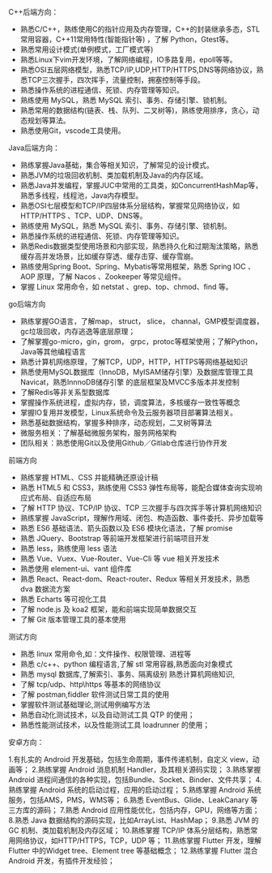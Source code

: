 
C++后端方向：
* 熟悉C/C++，熟练使用C的指针应用及内存管理，C++的封装继承多态，STL常用容器，C++11常用特性(智能指针等) ，了解 Python，Gtest等。
* 熟悉常用设计模式(单例模式，工厂模式等)
* 熟悉Linux下vim开发环境，了解网络编程，IO多路复用，epoll等等。
* 熟悉OSI五层网络模型，熟悉TCP/IP,UDP,HTTP/HTTPS,DNS等网络协议，熟悉TCP三次握手，四次挥手，流量控制，拥塞控制等手段。
* 熟悉操作系统的进程通信、死锁、内存管理等知识。
* 熟练使用 MySQL，熟悉 MySQL 索引、事务、存储引擎、锁机制。
* 熟悉常用的数据结构(链表、栈、队列、二叉树等)，熟练使用排序，贪心，动态规划等算法。
* 熟悉使用Git，vscode工具使用。


Java后端方向：
* 熟练掌握Java基础，集合等相关知识，了解常见的设计模式。
* 熟悉JVM的垃圾回收机制、类加载机制及Java的内存区域。
* 熟悉Java并发编程，掌握JUC中常用的工具类，如ConcurrentHashMap等，熟悉多线程，线程池，Java内存模型。
* 熟悉OSI七层模型和TCP/IP四层体系分层结构，掌握常见网络协议，如HTTP/HTTPS 、TCP、UDP、DNS等。
* 熟练使用 MySQL，熟悉 MySQL 索引、事务、存储引擎、锁机制。
* 熟悉操作系统的进程通信、死锁、内存管理等知识。
* 熟悉Redis数据类型使用场景和内部实现，熟悉持久化和过期淘汰策略，熟悉缓存高并发场景，比如缓存穿透、缓存击穿、缓存雪崩。
* 熟练使用Spring Boot、Spring、Mybatis等常用框架，熟悉 Spring IOC 、AOP 原理，了解 Nacos 、Zookeeper 等常见组件。
* 掌握 Linux 常用命令，如 netstat 、grep、top、chmod、find 等。  

go后端方向 

* 熟练掌握GO语言，了解map， struct， slice， channal，GMP模型调度器，gc垃圾回收，内存逃逸等底层原理；
* 了解掌握go-micro，gin，grom， grpc，protoc等框架使用；了解Python，Java等其他编程语言
* 熟悉计算机网络原理，了解TCP，UDP，HTTP，HTTPS等网络基础知识
* 熟悉使用MySQL数据库（InnoDB，MyISAM储存引擎）及数据库管理工具Navicat，熟悉InnnoDB储存引擎 的底层框架及MVCC多版本并发控制 
* 了解Redis等非关系型数据库
* 掌握操作系统进程，虚拟内存，锁，调度算法，多核缓存一致性等概念
* 掌握IO复用并发模型，Linux系统命令及云服务器项目部署算法相关。
* 熟悉基础数据结构，掌握多种排序，动态规划，二叉树等算法
* 微服务相关：了解基础微服务架构，服务网格架构
* 团队相关：熟悉使用Git以及使用Github／Gitlab仓库进行协作开发

前端方向 

* 熟练掌握 HTML、CSS 并能精确还原设计稿
* 熟悉 HTML5 和 CSS3，熟练使用 CSS3 弹性布局等，能配合媒体查询实现响应式布局、自适应布局
* 了解 HTTP 协议、TCP/IP 协议、TCP 三次握手与四次挥手等计算机网络知识
* 熟练掌握 JavaScript，理解作用域、闭包、构造函数、事件委托、异步加载等
* 熟悉 ES6 基础语法、箭头函数以及 ES6 模块化语法，了解 promise
* 熟悉 JQuery、Bootstrap 等前端开发框架进行前端项目开发
* 熟悉 less，熟练使用 less 语法
* 熟悉 Vue、Vuex、Vue-Router、Vue-Cli 等 vue 相关开发技术
* 熟悉使用 element-ui、vant 组件库 
* 熟悉 React、React-dom、React-router、Redux 等相关开发技术，熟悉 dva 数据流方案 
* 熟悉 Echarts 等可视化工具
* 了解 node.js 及 koa2 框架，能和前端实现简单数据交互 
* 了解 Git 版本管理工具的基本使用 

测试方向 

* 熟悉 linux 常用命令,如：文件操作、权限管理、进程等 
* 熟悉 c/c++、python 编程语言,了解 stl 常用容器,熟悉面向对象模式 
* 熟悉 mysql 数据库,了解索引、事务、隔离级别 熟悉计算机网络知识,
* 了解 tcp/udp、http\https 等基本的网络协议 
* 了解 postman,fiddler 软件测试日常工具的使用
* 掌握软件测试基础理论,测试用例编写方法 
* 熟悉自动化测试技术，以及自动测试工具 QTP 的使用； 
* 熟悉性能测试技术，以及性能测试工具 loadrunner 的使用；  

安卓方向：

1.有扎实的 Android 开发基础，包括生命周期，事件传递机制，自定义 view，动画等；
2.熟练掌握 Android 消息机制 Handler，及其相关源码实现；
3.熟练掌握 Android 进程间通信的各种实现，包括Bundle、Socket、Binder、文件共享；
4.熟练掌握 Android 系统的启动过程，应用的启动过程；
5.熟练掌握 Android 系统服务，包括AMS，PMS，WMS等；
6.熟悉 EventBus、Glide、LeakCanary 等三方库的源码；
7.熟悉 Android 应用性能优化，包括内存，GPU，网络等方面；
8.熟悉 Java 数据结构的源码实现，比如ArrayList、HashMap；
9.熟悉 JVM 的 GC 机制、类加载机制及内存区域；
10.熟练掌握 TCP/IP 体系分层结构，熟悉常用网络协议，如HTTP/HTTPS，TCP，UDP 等；
11.熟练掌握 Flutter 开发，理解 Flutter 中的Widget tree、Element tree 等基础概念；
12.熟练掌握 Flutter 混合 Android 开发，有插件开发经验；